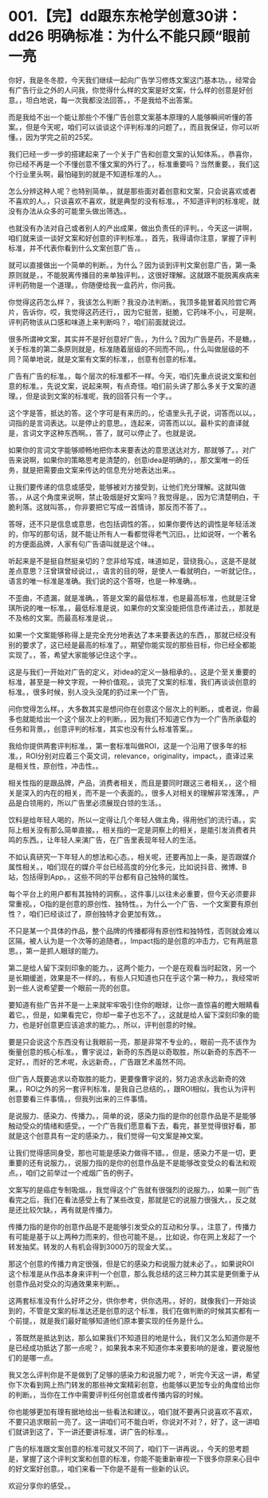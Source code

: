 # 001.【完】dd跟东东枪学创意30讲：dd26 明确标准：为什么不能只顾“眼前一亮

你好，我是冬冬腔，今天我们继续一起向广告学习修炼文案这门基本功。，经常会有广告行业之外的人问我，你觉得什么样的文案是好文案，什么样的创意是好创意。，坦白地说，每一次我都没法回答。，不是我给不出答案。

而是我给不出一个能让那些个不懂广告创意文案基本原理的人能够瞬间听懂的答案。，但是今天呢，咱们可以谈谈这个评判标准的问题了。，而且我保证，你可以听懂。，因为学完之前的25奖。

我们已经一步一步的搭建起来了一个关于广告和创意文案的认知体系。，恭喜你，你已经不再是一个不懂创意不懂文案的外行了。，标准重要吗？当然重要。，我们这个行业里头啊，最怕碰到的就是不知道标准的人。。

怎么分辨这种人呢？也特别简单。，就是那些面对着创意和文案，只会说喜欢或者不喜欢的人。，只谈喜欢不喜欢，就是典型的没有标准。，不知道评判的标准呢，就没有办法从众多的可能里头做出筛选。。

也就没有办法对自己或者别人的产出成果，做出负责任的评判。，今天这一讲啊，咱们就来谈一谈好文案和好创意的评判标准。，首先，我得请你注意，掌握了评判标准，并不代表你看到什么文案创意广告，。

就可以直接做出一个简单的判断。，为什么？因为谈到评判文案创意广告，第一条原则就是，，不能脱离传播目的来单独评判。，这很好理解。这就跟不能脱离疾病来评判药物是一个道理。，你随便给我一盒药片，你问我。

你觉得这药怎么样？，我该怎么判断？我没办法判断。，我顶多能冒着风险尝它两片，告诉你，哎，我觉得这药还行，，因为它挺苦，挺脆，它药味不小。，可是啊，评判药物该从口感和味道上来判断吗？，咱们前面就说过。

很多所谓神文案，其实并不是好创意好广告。，为什么？因为广告是药，不是糖。，关于标准的第二条原则就是，标准随着层级的不同而不同。，什么叫做层级的不同？简单地说，就是文案有文案的标准，，创意有创意的标准。

广告有广告的标准。，每个层次的标准都不一样。今天，咱们先重点说说文案和创意的标准。，先说文案，说起来啊，有点奇怪。咱们前头讲了那么多关于文案的道理。，但是谈到文案的标准呢，我的回答只有一个字。。

这个字是答，抵达的答。这个字可是有来历的。，伦语里头孔子说，词答而以以。，词指的是言词表达。以是停止的意思。，连起来，词答而以以。最朴实的直译就是，言词文字这种东西啊。，答了，就可以停止了。也就是说。

如果你的言词文字能够顺畅地把你本来要表达的意思送达对方，那就够了。，对广告来说啊，如果你的策略思考是清楚的，创意idea是明确的，，那文案唯一的任务，就是把需要由文案来传达的信息充分地表达出来。。

让我们要传递的信息或感受，能够被对方接受到，让他们充分理解。这就叫做答。，从这个角度来说啊，禁止吸烟是好文案吗？我觉得是。，因为它清楚明白，干脆利落。这就叫答。，你非要把它写成一首情诗，那反而不答了。。

答呀，还不只是信息或意思，也包括调性的答。，如果你要传达的调性是年轻活泼的，你写的那句话，就不能让所有人一看都觉得老气沉旧。，比如说呀，一个著名的方便面品牌，人家有句广告语叫就是这个味。。

听起来是不是挺自然挺亲切的？您非给写成，味道如足，营绕我心。，这是不是就差点意思？汪曾琪曾经说过，，语言的目的呀，是使人一看就明白，一听就记住。，语言的唯一标准是准确。我们说的这个答呀，也是一种准确。。

不歪曲，不遗漏，就是准确。，答是文案的最低标准，也是最高标准，也就是汪曾琪所说的唯一标准。，最低标准是说，如果你的文案没能把信息传递过去，，那就是不及格的文案。而最高标准是说，。

如果一个文案能够称得上是完全充分地表达了本来要表达的东西，，那就已经没有别的要求了，这已经是最高的标准了。，期望你能实现的那些目标，你已经全都能实现了。，答，希望大家能够记住这个字。。

这是与我们一开始对广告的定义，对idea的定义一脉相承的。，这是个至关重要的标准，甚至是一种文字观，一种价值观。，谈完了文案的标准，我们再谈谈创意的标准。，很多时候，别人没头没尾的扔过来一个广告。

问你觉得怎么样。，大多数其实是想问你在创意这个层次上的判断。，或者说，你最多也就能给出一个这个层次上的判断。，因为我们不知道它作为一个广告所承载的任务和背景。，创意评判的标准，其实也没有什么标准答案。。

我给你提供两套评判标准。，第一套标准叫做ROI，这是一个沿用了很多年的标准。，ROI分别对应着三个英文词，relevance，originality，impact。，直译过来是相关性，原创性，冲击性。。

相关性指的是跟品牌，产品，消费者相关，而且是要同时跟这三者相关。，这个相关是深入的内在的相关，而不是一个表面的。，很多人对相关的理解非常浅薄。，产品是白领用的，所以广告里必须展现白领的生活。。

饮料是给年轻人喝的，所以一定得让几个年轻人做主角，得用他们的流行语。，实际上相关没有那么简单直接。，相关指的一定是洞察上的相关，是能引发消费者共鸣的东西。，让年轻人来演广告，在广告里表现年轻人的生活。

不如认真研究一下年轻人的想法和心态。，相关呢，还要再加上一条，是否跟媒介属性相关。，咱们现在的媒介平台已经高度的分化多元，比如说抖音、微博、B站，包括得到App。，这些不同的平台都有自己独特的属性。

每个平台上的用户都有其独特的洞察。，这件事儿以往未必重要，但今天必须要非常重视。，O指的是创意的原创性、独特性。，为什么一个广告、一个文案要有原创性？，咱们已经谈过了，原创独特才会更加有效。。

不只是某一个具体的作品，整个品牌的传播都得有原创性和独特性，否则就会难以区隔，被人认为是一个次等的追随者。，Impact指的是创意的冲击力，它有两层意思。，第一是抓人眼球的能力。

第二是给人留下深刻印象的能力。，这两个能力，一个是在观看当时起效，另一个是长期缓逝，效果是不一样的。，有些人只知道也只在乎这个第一种力。，我经常听到一些人说希望要一个眼前一亮的创意。

要知道有些广告并不是一上来就牢牢吸引住你的眼球，让你一直惊喜的瞪大眼睛看着它。，但是，如果看完它，你却一辈子也忘不了。，这就是给人留下深刻印象的能力，也是好创意更应该追求的能力。，所以，评判创意的时候。

要是只会说这个东西没有让我眼前一亮，那是非常不专业的。，眼前一亮不该作为衡量创意的核心标准。，曹宇说过，新奇的东西是以奇取胜，所以新奇的东西不一定好。，而好的艺术呢，永远新奇。，广告跟艺术虽然不同。

但广告人既要追求以奇取胜的能力，更要像曹宇说的，努力追求永远新奇的效果。，ROI之外的另一套评判标准，是我自己总结的。，跟ROI相似，我也认为评判创意要看三件事情。，但我列出来的三件事情。

是说服力、感染力、传播力。，简单的说，感染力指的是你的创意作品是不是能够触动受众的情绪和感受。，一个广告我们愿意看下去，看完，甚至觉得很好看，那就是这个创意具有一定的感染力。，我们觉得一句文案是神文案。

让我们觉得感同身受，那也可能是感染力做得不错。，但是，感染力不是一切，更重要的还有说服力。，说服力指的是你的创意作品是不是能够改变受众的看法和观点。，咱们之前举过一个戒烟广告的例子。

文案写的是癌症专制吸烟。，我觉得这个广告就有很强烈的说服力。，如果一则广告看完之后，我们在看法感受上有了某些改变，那就是它的说服力很强大。，反之就是还比较欠缺。，再有就是传播力。

传播力指的是你的创意作品是不是能够引发受众的互动和分享。，注意了，传播力有可能是基于以上两种力而来的，但也可能不是。，比如说，你在网上发起了一个转发抽奖。转发的人有机会得到3000万的现金大奖。。

那这个创意的传播力肯定很强，但是它的感染力和说服力就未必了。，如果说ROI这个标准是从作品本身来评判一个创意，那么我总结的这三种力其实是更侧重于从创意作品对受众的沟通效果来判断。。

这两套标准没有什么好坏之分，供你参考，供你选用。，好的，就像我们一开始谈到的，不管是文案的标准达还是创意的这个标准，我们在做判断的时候其实都有一个前提。，就是我们最好能够知道他们原本要实现的任务是什么。

，答既然是抵达到达，那么如果我们不知道目的地是什么，我们又怎么知道你是不是已经成功抵达了那一点呢？，如果我本来不知道你本来要影响的是谁，要说服他们的是哪一点。

我又怎么评判你是不是做到了足够的感染力和说服力呢？，听完今天这一讲，希望你下次看到网上热门转发的那些神文案精彩创意，也能够以更加专业的角度给出你的判断。，当你在工作中需要评判任何创意或者传播内容的时候。

你也能够更加有理有据地给出一些看法和建议。，咱们就不要再只说喜欢不喜欢，不要只追求眼前一亮了。这一讲咱们可不能白听，你说对不对？，好了，这一讲咱们就讲到这了，下一讲还要讲标准，讲广告的标准。。

广告的标准跟文案创意的标准可就又不同了，咱们下一讲再说。，今天的思考题是，掌握了这个评判文案和创意的标准，你能不能重新审视一下很多你原来心目中的好文案好创意。，咱们来看一下你是不是有一些新的认识。

欢迎分享你的感受。。